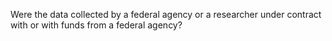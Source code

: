 Were the data collected by a federal agency or a researcher under contract with or with funds from a federal agency?